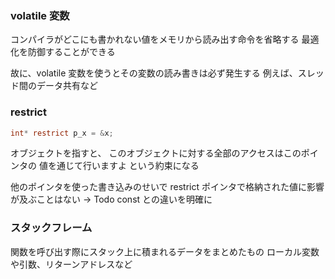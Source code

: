 ### volatile 変数

コンパイラがどこにも書かれない値をメモリから読み出す命令を省略する
最適化を防御することができる

故に、volatile 変数を使うとその変数の読み書きは必ず発生する
例えば、スレッド間のデータ共有など

### restrict

```c
int* restrict p_x = &x;
```

オブジェクトを指すと、
このオブジェクトに対する全部のアクセスはこのポインタの
値を通じて行いますよ
という約束になる

他のポインタを使った書き込みのせいで
restrict ポインタで格納された値に影響が及ぶことはない
-> Todo const との違いを明確に

### スタックフレーム

関数を呼び出す際にスタック上に積まれるデータをまとめたもの
ローカル変数や引数、リターンアドレスなど
